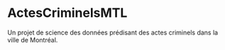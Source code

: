 # ActesCriminelsMTL
Un projet de science des données prédisant des actes criminels dans la ville de Montréal.
